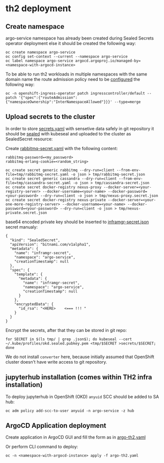 # th2 deployment
## Create namespace

argo-service namespace has already been created during Sealed Secrets operator deployment else it should be created the following way:

```console
oc create namespace argo-service
oc config set-context --current --namespace argo-service
oc label namespace argo-service argocd.argoproj.io/managed-by=<namespace-with-argocd-instance>
```

To be able to run th2 workloads in multiple namespaces with the same domain name the route admission policy need to be [configured](https://docs.openshift.com/container-platform/4.11/networking/ingress-operator.html#nw-route-admission-policy_configuring-ingress) the following way:

```console
oc -n openshift-ingress-operator patch ingresscontroller/default --patch '{"spec":{"routeAdmission":{"namespaceOwnership":"InterNamespaceAllowed"}}}' --type=merge
```

## Upload secrets to the cluster

In order to store [secrets.yaml](https://github.com/th2-net/th2-infra#create-secret-with-th2-credentials) with sensetive data safely in git repository it should be [sealed](https://github.com/bitnami-labs/sealed-secrets/tree/v0.22.0#usage) with kubeseal and uploaded to the cluster as SealedSecret resource:


Create [rabbitmq-secret.yaml](tmp/rabbitmq-secret.yaml) with the following content:
```console
rabbitmq-password=<my_password>
rabbitmq-erlang-cookie=<random_string>
```

```console
oc create secret generic rabbitmq --dry-run=client --from-env-file=tmp/rabbitmq-secret.yaml -o json > tmp/rabbitmq-secret.json
oc create secret generic cassandra --dry-run=client --from-env-file=tmp/cassandra-secret.yaml -o json > tmp/cassandra-secret.json
oc create secret docker-registry nexus-proxy --docker-server=<your-registry-server> --docker-username=<your-name> --docker-password=<your-password> --dry-run=client -o json > tmp/nexus-proxy.secret.json
oc create secret docker-registry nexus-private --docker-server=<your-one-more-registry-server> --docker-username=<your-name> --docker-password=<your-password> --dry-run=client -o json > tmp/nexus-private.secret.json
```
base64 encoded private key should be inserted to [inframgr-secret.json](tmp/inframgr-secret.json) secret manualy:
```console
{
  "kind": "SealedSecret",
  "apiVersion": "bitnami.com/v1alpha1",
  "metadata": {
    "name": "inframgr-secret",
    "namespace": "argo-service",
    "creationTimestamp": null
  },
  "spec": {
    "template": {
      "metadata": {
        "name": "inframgr-secret",
        "namespace": "argo-service",
        "creationTimestamp": null
      }
    },
    "encryptedData": {
      "id_rsa": "<HERE>    <=== !!! " 
    }
  }
}
```

Encrypt the secrets, after that they can be stored in git repo:
```console
for SECRET in $(ls tmp/ | grep .json$); do kubeseal --cert ~/.kube/profiles/okd.sealed.pubkey.pem <tmp/$SECRET >secrets/$SECRET; done
```

We do not install `converter` here, because initially assumed that OpenShift cluster doesn't have write access to git repository.

## jupyterhub installation (comes within TH2 infra installation)

To deploy jupyterhub in OpenShift (OKD) `anyuid` SCC should be added to SA hub:

```console
oc adm policy add-scc-to-user anyuid -n argo-service -z hub
```

## ArgoCD Application deployment
Create application in ArgoCD GUI and fill the form as in [argo-th2.yaml](./argo-th2.yaml)

Or perform CLI command to deploy:
```console
oc -n <namespace-with-argocd-instance> apply -f argo-th2.yaml
```
